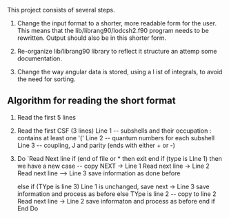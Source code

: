 
This project consists of several steps.

  1. Change the input format to a shorter, more readable form for the user. 
  This means that the lib/librang90/lodcsh2.f90 program needs to be rewritten.
  Output should also be in this shorter form.

  2. Re-organize lib/librang90 library to reflect it structure an attemp some
    documentation.

  3. Change the way angular data is stored, using a l ist of integrals, to
    avoid the need for sorting.

##  Algorithm for reading the short format

  1. Read the first 5 lines

  2. Read the first CSF (3 lines)
         Line 1 -- subshells and their occupation : contains at least one '('
         Line 2 -- quantum numbers for each subshell
         Line 3 -- coupling, J and parity (ends with either + or -)

  3. Do
      `Read Next line 
        if (end of file or *  then
            exit
        end
       if (type is LIne 1)  then
          we have a new case -- copy NEXT -> Line 1
          Read next line -> Line 2
          Read next line --> Line 3
          save information as done before

       else if (TYpe is line 3) 
          Line 1 is unchanged, save next -> Line 3
          save information and process as before
       else 
          TYpe is line 2 -- copy to line 2
          Read next line -> Line 2
          save informaton and process as before
       end if
   End Do
        
          

